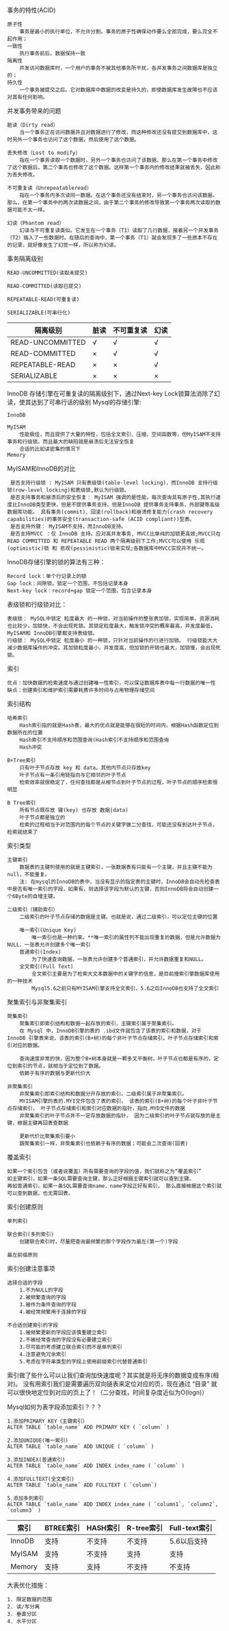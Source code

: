 
事务的特性(ACID)

    原子性
        事务是最小的执行单位，不允许分割。事务的原子性确保动作要么全部完成，要么完全不起作用；
    一致性
        执行事务前后，数据保持一致
    隔离性
        并发访问数据库时，一个用户的事务不被其他事务所干扰，各并发事务之间数据库是独立的；
    持久性
        一个事务被提交之后。它对数据库中数据的改变是持久的，即使数据库发生故障也不应该对其有任何影响。
        
并发事务带来的问题

    脏读（Dirty read）
        当一个事务正在访问数据并且对数据进行了修改，而这种修改还没有提交到数据库中，这时另外一个事务也访问了这个数据，然后使用了这个数据。
        
    丢失修改（Lost to modify）
        指在一个事务读取一个数据时，另外一个事务也访问了该数据，那么在第一个事务中修改了这个数据后，第二个事务也修改了这个数据。这样第一个事务内的修改结果就被丢失，因此称为丢失修改。
    
    不可重复读（Unrepeatableread）
        指在一个事务内多次读同一数据。在这个事务还没有结束时，另一个事务也访问该数据。那么，在第一个事务中的两次读数据之间，由于第二个事务的修改导致第一个事务两次读取的数据可能不太一样。
        
    幻读（Phantom read）
        幻读与不可重复读类似。它发生在一个事务（T1）读取了几行数据，接着另一个并发事务（T2）插入了一些数据时。在随后的查询中，第一个事务（T1）就会发现多了一些原本不存在的记录，就好像发生了幻觉一样，所以称为幻读。
  
事务隔离级别

    READ-UNCOMMITTED(读取未提交)
    
    READ-COMMITTED(读取已提交)
    
    REPEATABLE-READ(可重复读)
    
    SERIALIZABLE(可串行化)

隔离级别 |	脏读 |	不可重复读	 |幻读
---|---|---|---
READ-UNCOMMITTED |	√ |	√ |	√
READ-COMMITTED |	× |	√ |	√
REPEATABLE-READ |	× |	× |	√
SERIALIZABLE |	× |	× |	× 
    
InnoDB 存储引擎在可重复读的隔离级别下，通过Next-key Lock锁算法消除了幻读，使其达到了可串行话的级别
Mysql的存储引擎:

    InnoDB
        
    MyISAM
        性能极佳，而且提供了大量的特性，包括全文索引、压缩、空间函数等，但MyISAM不支持事务和行级锁，而且最大的缺陷就是崩溃后无法安全恢复
        合适的比如读密集的情况下
    Memory
       
MyISAM和InnoDB的对比

     是否支持行级锁 : MyISAM 只有表级锁(table-level locking)，而InnoDB 支持行级锁(row-level locking)和表级锁,默认为行级锁。
     是否支持事务和崩溃后的安全恢复： MyISAM 强调的是性能，每次查询具有原子性,其执行速度比InnoDB类型更快，但是不提供事务支持。但是InnoDB 提供事务支持事务，外部键等高级数据库功能。 具有事务(commit)、回滚(rollback)和崩溃修复能力(crash recovery capabilities)的事务安全(transaction-safe (ACID compliant))型表。
     是否支持外键： MyISAM不支持，而InnoDB支持。
     是否支持MVCC ：仅 InnoDB 支持。应对高并发事务, MVCC比单纯的加锁更高效;MVCC只在 READ COMMITTED 和 REPEATABLE READ 两个隔离级别下工作;MVCC可以使用 乐观(optimistic)锁 和 悲观(pessimistic)锁来实现;各数据库中MVCC实现并不统一。

InnoDB存储引擎的锁的算法有三种：

    Record lock：单个行记录上的锁
    Gap lock：间隙锁，锁定一个范围，不包括记录本身
    Next-key lock：record+gap 锁定一个范围，包含记录本身

表级锁和行级锁对比：

    表级锁： MySQL中锁定 粒度最大 的一种锁，对当前操作的整张表加锁，实现简单，资源消耗也比较少，加锁快，不会出现死锁。其锁定粒度最大，触发锁冲突的概率最高，并发度最低，MyISAM和 InnoDB引擎都支持表级锁。
    行级锁： MySQL中锁定 粒度最小 的一种锁，只针对当前操作的行进行加锁。 行级锁能大大减少数据库操作的冲突。其加锁粒度最小，并发度高，但加锁的开销也最大，加锁慢，会出现死锁。

索引

    优点：加快数据的检索速度与通过创建唯一性索引，可以保证数据库表中每一行数据的唯一性
    缺点：创建索引和维护索引需要耗费许多时间与占用物理存储空间
索引结构

    哈希索引
        Hash索引指的就是Hash表，最大的优点就是能够在很短的时间内，根据Hash函数定位到数据所在的位置
        Hash索引不支持顺序和范围查询(Hash索引不支持顺序和范围查询
        Hash冲突
        
    B+Tree索引
        只有叶子节点存放 key 和 data，其他内节点只存放key
        叶子节点有一条引用链指向与它相邻的叶子节点
        检索效率就很稳定了，任何查找都是从根节点到叶子节点的过程，叶子节点的顺序检索很明显
        
    B Tree索引
        所有节点既存放 键(key) 也存放 数据(data)
        叶子节点都是独立的
        检索的过程相当于对范围内的每个节点的关键字做二分查找，可能还没有到达叶子节点，检索就结束了

索引类型
    
    主键索引
        数据表的主键列使用的就是主键索引，一张数据表有只能有一个主键，并且主键不能为null，不能重复。
        注: 在mysql的InnoDB的表中，当没有显示的指定表的主键时，InnoDB会自动先检查表中是否有唯一索引的字段，如果有，则选择该字段为默认的主键，否则InnoDB将会自动创建一个6Byte的自增主键。
    
    二级索引（辅助索引）
        二级索引的叶子节点存储的数据是主键。也就是说，通过二级索引，可以定位主键的位置
        
        唯一索引(Unique Key)
            唯一索引也是一种约束。**唯一索引的属性列不能出现重复的数据，但是允许数据为NULL，一张表允许创建多个唯一索引
        普通索引(Index) 
            为了快速查询数据，一张表允许创建多个普通索引，并允许数据重复和NULL。
        全文索引(Full Text)
            全文索引主要是为了检索大文本数据中的关键字的信息，是目前搜索引擎数据库使用的一种技术
            Mysql5.6之前只有MYISAM引擎支持全文索引，5.6之后InnoDB也支持了全文索引
聚集索引与非聚集索引

    聚集索引
        聚集索引即索引结构和数据一起存放的索引，主键索引属于聚集索引。
        在 Mysql 中，InnoDB引擎的表的 .ibd文件就包含了该表的索引和数据，对于 InnoDB 引擎表来说，该表的索引(B+树)的每个非叶子节点存储索引，叶子节点存储索引和索引对应的数据。
        
        查询速度非常的快，因为整个B+树本身就是一颗多叉平衡树，叶子节点也都是有序的，定位到索引的节点，就相当于定位到了数据。
        依赖于有序的数据与更新代价大
    
    非聚集索引
        非聚集索引即索引结构和数据分开存放的索引。二级索引属于非聚集索引。
        MYISAM引擎的表的.MYI文件包含了表的索引， 该表的索引(B+树)的每个叶子非叶子节点存储索引， 叶子节点存储索引和索引对应数据的指针，指向.MYD文件的数据
        非聚集索引的叶子节点并不一定存放数据的指针， 因为二级索引的叶子节点就存放的是主键，根据主键再回表查数据
        
        更新代价比聚集索引要小
        跟聚集索引一样，非聚集索引也依赖于有序的数据；可能会二次查询(回表) 
覆盖索引
    
    如果一个索引包含（或者说覆盖）所有需要查询的字段的值，我们就称之为“覆盖索引”
    如主键索引，如果一条SQL需要查询主键，那么正好根据主键索引就可以查到主键。
    再如普通索引，如果一条SQL需要查询name，name字段正好有索引， 那么直接根据这个索引就可以查到数据，也无需回表。
    
索引创建原则
    
    单列索引
    
    联合索引(多列索引)
        创建联合索引时，尽量把查询最频繁的那个字段作为最左(第一个)字段
        
    最左前缀原则

索引创建注意事项

    选择合适的字段
        1.不为NULL的字段
        2.被频繁查询的字段
        3.被作为条件查询的字段
        4.被经常频繁用于连接的字段
        
    不合适创建索引的字段
        1.被频繁更新的字段应该慎重建立索引
        2.不被经常查询的字段没有必要建立索引
        3.尽可能的考虑建立联合索引而不是单列索引
        4.注意避免冗余索引
        5.考虑在字符串类型的字段上使用前缀索引代替普通索引

索引做了些什么可以让我们查询加快速度呢？其实就是将无序的数据变成有序(相对)。
没有用索引我们是需要遍历双向链表来定位对应的页，现在通过 “目录” 就可以很快地定位到对应的页上了！（二分查找，时间复杂度近似为O(logn)）

Mysql如何为表字段添加索引？？？

    1.添加PRIMARY KEY（主键索引）
    ALTER TABLE `table_name` ADD PRIMARY KEY ( `column` ) 
    
    2.添加UNIQUE(唯一索引)
    ALTER TABLE `table_name` ADD UNIQUE ( `column` ) 
    
    3.添加INDEX(普通索引)
    ALTER TABLE `table_name` ADD INDEX index_name ( `column` )
    
    4.添加FULLTEXT(全文索引)
    ALTER TABLE `table_name` ADD FULLTEXT ( `column`) 
    
    5.添加多列索引
    ALTER TABLE `table_name` ADD INDEX index_name ( `column1`, `column2`, `column3` )

索引 | BTREE索引| HASH索引| R-tree索引| Full-text索引
---  | ---      |---      |---        |---|
InnoDB | 支持 | 不支持 | 不支持 | 5.6以后支持
MyISAM | 支持 | 不支持 | 支持   | 支持
Memory | 支持 | 支持   | 不支持 | 不支持


大表优化措施：
    
    1. 限定数据的范围
    2. 读/写分离
    3. 垂直分区
    4. 水平分区